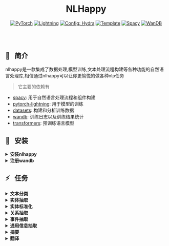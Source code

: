 
<div align='center'>

# NLHappy
<a href="https://pytorch.org/get-started/locally/"><img alt="PyTorch" src="https://img.shields.io/badge/PyTorch-ee4c2c?logo=pytorch&logoColor=white"></a>
<a href="https://pytorchlightning.ai/"><img alt="Lightning" src="https://img.shields.io/badge/-Lightning-792ee5?logo=pytorchlightning&logoColor=white"></a>
<a href="https://hydra.cc/"><img alt="Config: Hydra" src="https://img.shields.io/badge/Config-Hydra-89b8cd"></a>
<a href="https://github.com/ashleve/lightning-hydra-template"><img alt="Template" src="https://img.shields.io/badge/-Lightning--Hydra--Template-017F2F?style=flat&logo=github&labelColor=gray"></a>
<a href="https://spacy.io/"><img alt="Spacy" src="https://img.shields.io/badge/component-%20Spacy-blue"></a>
<a href="https://wandb.ai/"><img alt="WanDB" src="https://img.shields.io/badge/Log-WanDB-brightgreen"></a>
</div>
<br><br>

## 📌&nbsp;&nbsp; 简介

nlhappy是一款集成了数据处理,模型训练,文本处理流程构建等各种功能的自然语言处理库,相信通过nlhappy可以让你更愉悦的做各种nlp任务
> 它主要的依赖有
- [spacy](https://spacy.io/usage): 用于自然语言处理流程和组件构建
- [pytorch-lightning](https://pytorch-lightning.readthedocs.io/en/latest/): 用于模型的训练
- [datasets](https://huggingface.co/docs/datasets/index): 构建和分析训练数据
- [wandb](https://wandb.ai/): 训练日志以及训练结果统计
- [transformers](https://huggingface.co/docs/transformers/index): 预训练语言模型


## 🚀&nbsp;&nbsp; 安装
<details>
<summary><b>安装nlhappy</b></summary>

> 推荐先去[pytorch官网](https://pytorch.org/get-started/locally/)安装pytorch和对应cuda
```bash
# pip 安装
pip install --upgrade pip
pip install --upgrade nlhappy

# 通过poetry打包然后安装
# 首先将文件下载到本地
# 通过pipx 安装poetry
pip install -U pipx
pipx install poetry
pipx ensurepath 
# 需要重新打开命令行
poetry build
# 安装包 在dist文件夹
```
</details>

<details>
<summary><b>注册wandb</b></summary>

> wandb(用于可视化训练日志)
- 注册: https://wandb.ai/
- 获取认证: https://wandb.ai/authorize
- 登陆:
```bash
wandb login
```
模型训练开始后去[官网](https://wandb.ai/)查看训练实况
</details>




## ⚡&nbsp;&nbsp; 任务

<details>
<summary><b>文本分类</b></summary>

> 数据处理
```python
from nlhappy.utils.make_doc import Doc, DocBin
from nlhappy.utils.make_dataset import train_val_split
from nlhappy.utils.convert_doc import convert_docs_to_tc_dataset
import nlhappy
# 构建corpus
# 将数据处理为统一的Doc对象,它存储着所有标签数据
nlp = nlhappy.nlp()
docs = []
# data为你自己的数据
# doc._.label 为文本的标签,之所以加'_'是因为这是spacy Doc保存用户自己数据的用法
for d in data:
    doc = nlp(d['text'])
    doc._.label = d['label']
    docs.append(doc)
# 保存corpus,方便后边badcase分析
db = DocBin(docs=docs, store_user_data=True)
# 新闻文本-Tag3为保存格式目录,需要更换为自己的形式
db.to_disk('corpus/TNEWS-Tag15/train.spacy')
# 构建数据集,为了训练模型
ds = convert_docs_to_tc_dataset(docs=docs)
# 你可以将数据集转换为dataframe进行各种分析,比如获取文本最大长度
df = ds.to_pandas()
max_length = df['text'].str.len().max()
# 数据集切分
dsd = train_val_split(ds, val_frac=0.2)
# 保存数据集,注意要保存到datasets/目录下
dsd.save_to_disk('datasets/TNEWS')
```
> 训练模型

编写训练脚本,scripts/train.sh
- 单卡
```
nlhappy \
datamodule=text_classification \
datamodule.dataset=TNEWS \
datamodule.plm=roberta-wwm-base \
datamodule.max_length=150 \
datamodule.batch_size=32 \
model=bert_tc \
model.lr=3e-5 \
seed=1234
# 默认为0号显卡,可以下代码可以修改显卡
# trainer.gpus=[1]
```
- 多卡
```
nlhappy \
datamodule=text_classification \
datamodule.dataset=TNEWS \
datamodule.plm=roberta-wwm-base \
datamodule.max_length=150 \
datamodule.batch_size=32 \
model=bert_tc \
model.lr=3e-5 \
trainer=ddp \
trainer.gpus=4 \
seed=123456
```

- 后台训练
```
nohup bash scripts/train.sh >/dev/null 2>&1 &
```
- 现在可以去[wandb官网](https://wandb.ai/)查看训练详情了, 并且会自动产生logs目录里面包含了训练的ckpt,日志等信息.
> 构建自然语言处理流程,并添加组件
```python
import nlhappy

nlp = nlhappy.nlp()
# 默认device cpu, 阈值0.8
config = {'device':'cuda:0', 'threshold':0.9}
tc = nlp.add_pipe('text_classifier', config=config)
# logs文件夹里面训练的模型路径
ckpt = 'logs/experiments/runs/TNEWS/date/checkpoints/epoch_score.ckpt/'
tc.init_model(ckpt)
text = '文本'
doc = nlp(text)
# 查看结果
print(doc.text, doc._.label, doc.cats)
# 保存整个流程
nlp.to_disk('path/nlp')
# 加载
nlp = nlhappy.load('path/nlp')
```
> badcase分析
```python
import nlhappy
from nlhappy.utils.make_doc import get_docs_form_docbin
from nlhappy.utils.analysis_doc import analysis_text_badcase, Example

targs = get_docs_from_docbin('corpus/TNEWS-Tag15/train.spacy')
nlp = nlhappy.load('path/nlp')
preds = []
for d in targs:
    doc = nlp(d['text'])
    preds.append(doc)
eg = [Example(x,y) for x,y in zip(preds, targs)]
badcases, score = analysis_text_badcase(eg, return_prf=True)
print(badcases[0].x, badcases[0].x._.label)
print(badcases[0].y, badcases[0].y._.label)
```
> 部署
- 直接用nlp开发接口部署
- 转为onnx
```python
from nlhappy.models import BertTextClassification
ckpt = 'logs/path/ckpt'
model = BertTextClassification.load_from_ckeckpoint(ckpt)
model.to_onnx('path/tc.onnx')
model.tokenizer.save_pretrained('path/tokenizer')
```
</details>

<details>
<summary><b>实体抽取</b></summary>

nlhappy支持嵌套和非嵌套实体抽取任务
> 数据处理
```python
from nlhappy.utils.convert_doc import convert_spans_to_dataset
from nlhappy.utils.make_doc import get_docs_from_docbin
from nlhappy.utils.make_dataset import train_val_split
import nlhappy
# 制作docs
nlp = nlhappy.nlp()
docs = []
# data为你自己格式的原始数据,按需修改
# 只需设置doc.ents 
# 嵌套型实体设置doc.spans['all']
for d in data:
    doc = nlp(d['text'])
    # 非嵌套实体
    ents = []
    for ent in d['spans']:
        start = ent['start']
        end = ent['end']
        label = ent['label']
        span = doc.char_span(start, end, label)
        ents.append(span)
    doc.set_ents(ents)
    docs.append(doc)
    # 嵌套型实体
    for ent in d['spans']:
        start = ent['start']
        end = ent['end']
        label = ent['label']
        span = doc.char_span(start, end, label)
        doc.spans['all'].append(span)
    docs.append(doc)
# 保存docs,方便后边badcase分析
db = DocBin(docs=docs, store_user_data=True)
# 制作数据集
# 如果文本过长可以设置句子级别数据集
ds = convert_spans_to_dataset(docs, sentence_level=False)
dsd = train_val_split(ds, val_frac=0.2)
# 可以转换为dataframe分析数据
df = dsd.to_pandas()
max_length = df['text'].str.len().max()
# 保存数据集,注意要保存到datasets/目录下
dsd.save_to_disk('datasets/your_dataset_name')
```
> 训练模型
编写训练脚本
- 单卡
```bash
nlhappy \
datamodule=span_classification \
datamodule.dataset=your_dataset_name \
datamodule.max_length=2000 \
datamodule.batch_size=2 \
datamodule.plm=roberta-wwm-base \
model=global_pointer \
model.lr=3e-5 \
seed=22222
```
- 多卡
```
nlhappy \
trainer=ddp \
datamodule=span_classification \
datamodule.dataset=dataset_name \
datamodule.max_length=350 \
datamodule.batch_size=2 \
datamodule.plm=roberta-wwm-base \
model=global_pointer \
model.lr=3e-5 \
seed=22222
```
- 后台训练
```
nohup bash scripts/train.sh >/dev/null 2>&1 &
```
- 现在可以去[wandb官网](https://wandb.ai/)查看训练详情了, 并且会自动产生logs目录里面包含了训练的ckpt,日志等信息.
> 构建自然语言处理流程,并添加组件
```python
import nlhappy

nlp = nlhappy.nlp()
# 默认device cpu, 阈值0.8
config = {'device':'cuda:0', 'threshold':0.9, 'set_ents':True}
tc = nlp.add_pipe('span_classifier', config=config)
# logs文件夹里面训练的模型路径
ckpt = 'logs/experiments/runs/your_best_ckpt_path'
tc.init_model(ckpt)
text = '文本'
doc = nlp(text)
# 查看结果
# doc.ents 为非嵌套实体,如果有嵌套会选最大跨度实体
# doc.spans['all'] 可以包含嵌套实体
print(doc.text, doc.ents, doc.spans['all'])
# 保存整个流程
nlp.to_disk('path/nlp')
# 加载
nlp = nlhappy.load('path/nlp')
```
> badcase分析
```python
import nlhappy
from nlhappy.utils.analysis_doc import analysis_ent_badcase, Example, analysis_span_badcase
from nlhappy.utils.make_doc import get_docs_from_docbin

targs = get_docs_from_docbin('corpus/dataset_name/train.spacy')
nlp = nlhappy.load('path/nlp')
preds = []
for d in targs:
    doc = nlp(d['text'])
    preds.append(doc)
eg = [Example(x,y) for x,y in zip(preds, targs)]
# 非嵌套实体
badcases, score = analysis_ent_badcase(eg, return_prf=True)
print(badcases[0].x, badcases[0].x.ents)
print(badcases[0].y, badcases[0].y.ents)
# 嵌套实体
badcases, score = analysis_span_badcase(eg, return_prf=True)
print(badcases[0].x, badcases[0].x.spans['all'])
print(badcases[0].y, badcases[0].y.spans['all'])
```
> 部署
- 直接用nlp开发接口部署
- 转为onnx
```python
from nlhappy.models import GlobalPointer
ckpt = 'logs/path/ckpt'
model = GlobalPointer.load_from_ckeckpoint(ckpt)
model.to_onnx('path/tc.onnx')
model.tokenizer.save_pretrained('path/tokenizer')
```
</details>

<details>
<summary><b>实体标准化</b></summary>
TODO
</details>

<details>
<summary><b>关系抽取</b></summary>
TODO
</details>

<details>
<summary><b>事件抽取</b></summary>
TODO
</details>

<details>
<summary><b>通用信息抽取</b></summary>
TODO
</details>

<details>
<summary><b>摘要</b></summary>
TODO
</details>

<details>
<summary><b>翻译</b></summary>
TODO
</details>








